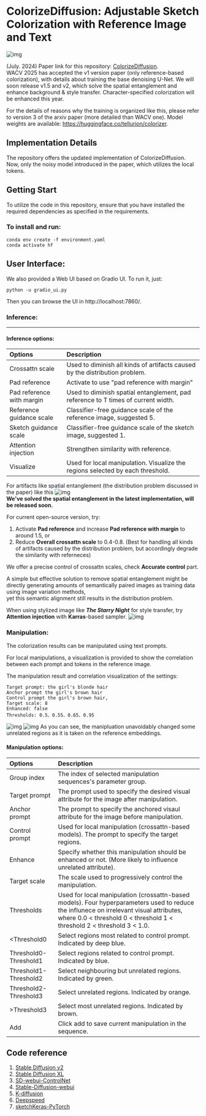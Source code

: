 # ColorizeDiffusion: Adjustable Sketch Colorization with Reference Image and Text

![img](assets/teaser.png)

(July. 2024) 
Paper link for this repository: [ColorizeDiffusion](https://arxiv.org/abs/2401.01456).  
WACV 2025 has accepted the v1 version paper (only reference-based colorization), with details about training the base denoising U-Net.
We will soon release v1.5 and v2, which solve the spatial entanglement and enhance background & style transfer.
Character-specified colorization will be enhanced this year.

For the details of reasons why the training is organized like this, please refer to version 3 of the arxiv paper (more detailed than WACV one).
Model weights are available: https://huggingface.co/tellurion/colorizer.

## Implementation Details
The repository offers the updated implementation of ColorizeDiffusion.  
Now, only the noisy model introduced in the paper, which utilizes the local tokens.

## Getting Start
To utilize the code in this repository, ensure that you have installed the required dependencies as specified in the requirements.

### To install and run:
```shell
conda env create -f environment.yaml
conda activate hf
```

## User Interface:
We also provided a Web UI based on Gradio UI. To run it, just:
```shell
python -u gradio_ui.py
```
Then you can browse the UI in http://localhost:7860/.

### Inference:
-------------------------------------------------------------------------------------------
#### Inference options:
| Options                   | Description                                                                       |
|:--------------------------|:----------------------------------------------------------------------------------|
| Crossattn scale           | Used to diminish all kinds of artifacts caused by the distribution problem.       |
| Pad reference             | Activate to use "pad reference with margin"                                       |
| Pad reference with margin | Used to diminish spatial entanglement, pad reference to T times of current width. |
| Reference guidance scale  | Classifier-free guidance scale of the reference image, suggested 5.               |
| Sketch guidance scale     | Classifier-free guidance scale of the sketch image, suggested 1.                  |
| Attention injection       | Strengthen similarity with reference.                                             |
| Visualize                 | Used for local manipulation. Visualize the regions selected by each threshold.    |

For artifacts like spatial entanglement (the distribution problem discussed in the paper) like this
![img](assets/entanglement.png)  
**We've solved the spatial entanglement in the latest implementation, will be released soon.**

For current open-source version, try:
1. Activate **Pad reference** and increase **Pad reference with margin** to around 1.5, or
2. Reduce **Overall crossattn scale** to 0.4-0.8. (Best for handling all kinds of artifacts caused by the distribution problem, but accordingly degrade the similarity with referneces)

We offer a precise control of crossattn scales, check **Accurate control** part. 

A simple but effective solution to remove spatial entanglement might be directly generating amounts of semantically paired images as training data using image variation methods,   
yet this semantic alignment still results in the distribution problem.



When using stylized image like ***The Starry Night*** for style transfer, try **Attention injection** with **Karras**-based sampler.
![img](assets/style%20transfer.png)

### Manipulation:
The colorization results can be manipulated using text prompts.

For local manipulations, a visualization is provided to show the correlation between each prompt and tokens in the reference image.


The manipulation result and correlation visualization of the settings:
    
    Target prompt: the girl's blonde hair
    Anchor prompt the girl's brown hair
    Control prompt the girl's brown hair, 
    Target scale: 8
    Enhanced: false
    Thresholds: 0.5、0.55、0.65、0.95

![img](assets/preview1.png)
![img](assets/preview2.png)
As you can see, the manipluation unavoidably changed some unrelated regions as it is taken on the reference embeddings.

#### Manipulation options:
| Options                   | Description                                                                                                                                                                                                       |
| :-----                    |:------------------------------------------------------------------------------------------------------------------------------------------------------------------------------------------------------------------|
| Group index               | The index of selected manipulation sequences's parameter group.                                                                                                                                                   |
| Target prompt             | The prompt used to specify the desired visual attribute for the image after manipulation.                                                                                                                         |
| Anchor prompt             | The prompt to specify the anchored visaul attribute for the image before manipulation.                                                                                                                            |
| Control prompt            | Used for local manipulation (crossattn-based models). The prompt to specify the target regions.                                                                                                                   |
| Enhance                   | Specify whether this manipulation should be enhanced or not. (More likely to influence unrelated attribute).                                                                                                      |
| Target scale              | The scale used to progressively control the manipulation.                                                                                                                                                         |
| Thresholds                | Used for local manipulation (crossattn-based models). Four hyperparameters used to reduce the influnece on irrelevant visual attributes, where 0.0 < threshold 0 < threshold 1 < threshold 2 < threshold 3 < 1.0. |
| \<Threshold0 				| Select regions most related to control prompt. Indicated by deep blue.                                                                                                                                            |
| Threshold0-Threshold1     | Select regions related to control prompt. Indicated by blue.                                                                                                                                                      |
| Threshold1-Threshold2		| Select neighbouring but unrelated regions. Indicated by green.                                                                                                                                                    |
| Threshold2-Threshold3		| Select unrelated regions. Indicated by orange.                                                                                                                                                                    |
| \>Threshold3				| Select most unrelated regions. Indicated by brown.                                                                                                                                                                |
|Add| Click add to save current manipulation in the sequence.        

## Code reference
1. [Stable Diffusion v2](https://github.com/Stability-AI/stablediffusion)
2. [Stable Diffusion XL](https://github.com/Stability-AI/generative-models)
3. [SD-webui-ControlNet](https://github.com/Mikubill/sd-webui-controlnet)
4. [Stable-Diffusion-webui](https://github.com/AUTOMATIC1111/stable-diffusion-webui)
5. [K-diffusion](https://github.com/crowsonkb/k-diffusion)
6. [Deepspeed](https://github.com/microsoft/DeepSpeed)
7. [sketchKeras-PyTorch](https://github.com/higumax/sketchKeras-pytorch)
